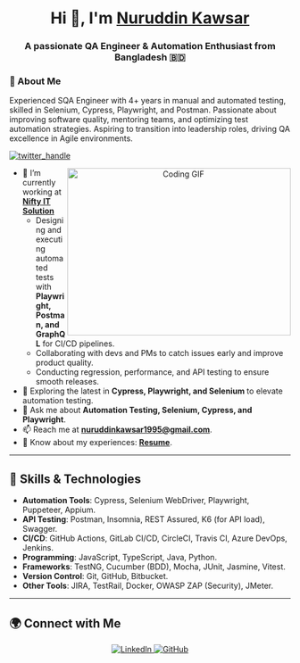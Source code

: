 <h1 align="center">Hi 👋, I'm <a href="https://github.com/kawsar-95" target="blank">Nuruddin Kawsar</a></h1>
<h3 align="center">A passionate QA Engineer & Automation Enthusiast from Bangladesh 🇧🇩</h3>

### 🚀 About Me  
Experienced SQA Engineer with 4+ years in manual and automated testing, skilled in Selenium, Cypress, Playwright, and Postman. Passionate about improving software quality, mentoring teams, and optimizing test automation strategies. Aspiring to transition into leadership roles, driving QA excellence in Agile environments.  

<p align="left"> 
  <a href="https://x.com/nur_kawsar95" target="blank">
    <img src="https://img.shields.io/twitter/follow/nur_kawsar95?logo=twitter&style=for-the-badge" alt="twitter_handle" />
  </a> 
</p>

<a target="_blank" align="center">
  <img align="right" height="300" width="400" alt="Coding GIF" src="https://media.giphy.com/media/qgQUggAC3Pfv687qPC/giphy.gif">
</a>

- 🔭 I’m currently working at **[Nifty IT Solution](https://niftyitsolution.com/)**  
  - Designing and executing automated tests with **Playwright, Postman, and GraphQL** for CI/CD pipelines.  
  - Collaborating with devs and PMs to catch issues early and improve product quality.  
  - Conducting regression, performance, and API testing to ensure smooth releases.  
- 🌱 Exploring the latest in **Cypress, Playwright, and Selenium** to elevate automation testing.  
- 💬 Ask me about **Automation Testing, Selenium, Cypress, and Playwright**.  
- 📫 Reach me at **nuruddinkawsar1995@gmail.com**.  
- 📄 Know about my experiences: **[Resume](https://drive.google.com/file/d/1RkirIrHSZoZR_XfJuW5fTFXKTQ7wGy7a/view?usp=drive_link)**.  

---

## 🔧 Skills & Technologies  
- **Automation Tools**: Cypress, Selenium WebDriver, Playwright, Puppeteer, Appium.  
- **API Testing**: Postman, Insomnia, REST Assured, K6 (for API load), Swagger.  
- **CI/CD**: GitHub Actions, GitLab CI/CD, CircleCI, Travis CI, Azure DevOps, Jenkins.  
- **Programming**: JavaScript, TypeScript, Java, Python.  
- **Frameworks**: TestNG, Cucumber (BDD), Mocha, JUnit, Jasmine, Vitest.  
- **Version Control**: Git, GitHub, Bitbucket.  
- **Other Tools**: JIRA, TestRail, Docker, OWASP ZAP (Security), JMeter.  

---

## 🌍 Connect with Me  
<p align="center">
  <a href="https://www.linkedin.com/in/nuruddin-kawsar-3b5152279/" target="_blank" title="LinkedIn">
    <img src="https://img.icons8.com/doodle/40/000000/linkedin--v2.png" alt="LinkedIn" />
  </a>
  <a href="https://github.com/kawsar-95" target="_blank" title="GitHub">
    <img src="https://img.icons8.com/doodle/40/000000/github--v1.png" alt="GitHub" />
  </a>
</p>

